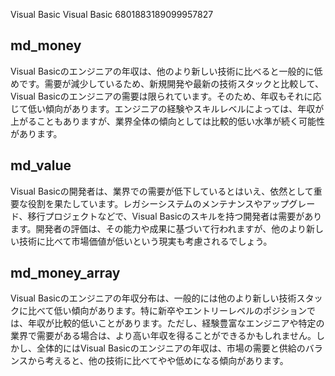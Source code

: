 Visual Basic
Visual Basic
6801883189099957827



## md_money

Visual Basicのエンジニアの年収は、他のより新しい技術に比べると一般的に低めです。需要が減少しているため、新規開発や最新の技術スタックと比較して、Visual Basicのエンジニアの需要は限られています。そのため、年収もそれに応じて低い傾向があります。エンジニアの経験やスキルレベルによっては、年収が上がることもありますが、業界全体の傾向としては比較的低い水準が続く可能性があります。

## md_value

Visual Basicの開発者は、業界での需要が低下しているとはいえ、依然として重要な役割を果たしています。レガシーシステムのメンテナンスやアップグレード、移行プロジェクトなどで、Visual Basicのスキルを持つ開発者は需要があります。開発者の評価は、その能力や成果に基づいて行われますが、他のより新しい技術に比べて市場価値が低いという現実も考慮されるでしょう。

## md_money_array

Visual Basicのエンジニアの年収分布は、一般的には他のより新しい技術スタックに比べて低い傾向があります。特に新卒やエントリーレベルのポジションでは、年収が比較的低いことがあります。ただし、経験豊富なエンジニアや特定の業界で需要がある場合は、より高い年収を得ることができるかもしれません。しかし、全体的にはVisual Basicのエンジニアの年収は、市場の需要と供給のバランスから考えると、他の技術に比べてやや低めになる傾向があります。
















